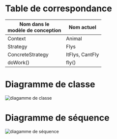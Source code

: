 # Table de correspondance

|Nom dans le <br>modèle de conception | Nom actuel |
|-|-|
|Context| Animal |
|Strategy| Flys |
|ConcreteStrategy| ItFlys, CantFly |
|doWork()| fly() |

# Diagramme de classe
![diagamme de classe](https://www.plantuml.com/plantuml/png/XLBDJiCm33wJf_0HXBO700bjC2euinVm6hUpb9-gIGTLsRlZfc5h3uXS8dy_jhyecn2nZPqre1bhj9P04vG6Go2bqWrRnnRDe43E2ZvYoww61t1ewL7Th43xxc18a2DnVOm9OnS5-Bm25rk5fy9xlNI6XaWlTS5tJg1nw3qKfW-Zr_H2xlj61cScwsFRxxseRkyoVlAi8L0iacLxOCDnPC_BLAzVQ1j3KxX17YDoUVwrMsGtjpnpguTBjVFrC1-ckNxpXYQ3vAUsmfBIwiDosSfCcqnztkE_aXTqe-WFZPewmEhxAKrJMNu5LEBNwnnQZK4Icsk9CY_LucrcFhKXf-Mp_000 "diagamme de classe")

# Diagramme de séquence
![diagamme de séquence](https://www.plantuml.com/plantuml/png/hPH1Ri8m44NtFiKeAw2Y2vQMKj6M8dKD5t0J5rauJceF0X-fv-Z5EewDYWbLgSGgjkVDzymVAtE7mkAkqL0hiH5D8w6MuBu-FtRIL98njrMc4rOqi4AlAOHMLI61eKBQBoZD3lD4XQs5HwCQeLyEikcqP2I3gbATC0Y5eztMyqMxAK0ue6yUnxsKwFcJidKFX4LEl6klp6RjEycVwM2fVG-czQ_iQuYw8peWX_5P3goyGzdSjpli6USTBHdBMeNfG-W89XFWoGI83KC9Hkv3S3Hc0I4oLHpfS3dyb9luX53EnNiueFNhDX9dgZoeqV5nFwLOBj8JQtd0eNZiZeZEAeFQZ0fIvr30tJ5dpCeIolA20M5YcGDnfAcZ4AMgUYXM-uS5SIwN7EWrCWlEL4yik843GVnA2z83EccBEbbUtrcShPCOSnxVb5ReHvd8_vv4Nqxkn-psJuBDfQdf7_4D "diagamme de séquence")